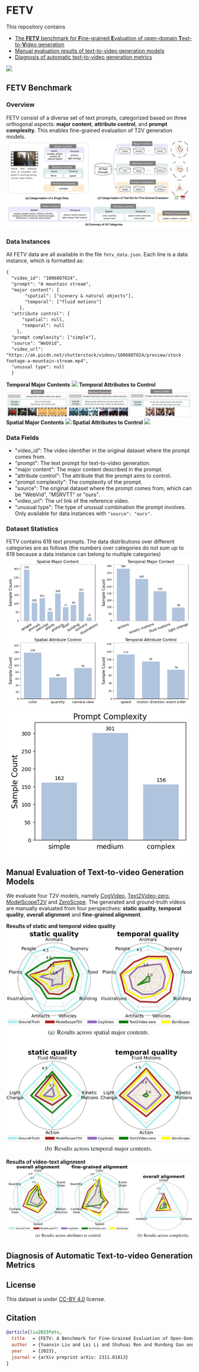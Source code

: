 # FETV

This repository contains 
- [The **FETV** benchmark for **F**ine-grained **E**valuation of open-domain **T**ext-to-**V**ideo generation](#fetv)
- [Manual evaluation results of text-to-video generation models](#manual_eval)
- [Diagnosis of automatic text-to-video generation metrics](#auto_eval)

<a href='https://arxiv.org/abs/2311.01813'><img src='https://img.shields.io/badge/ArXiv-2311.01813-red'></a>


## <span id="fetv"> FETV Benchmark </span>

### Overview
FETV consist of a diverse set of text prompts, categorized based on three orthogonal aspects: **major content**, **attribute control**, and **prompt complexity**. This enables fine-grained evaluation of T2V generation models.
![](./Figures/categorization.png)

### Data Instances
All FETV data are all available in the file `fetv_data.json`. Each line is a data instance, which is formatted as:
```
{
  "video_id": "1006807024", 
  "prompt": "A mountain stream", 
  "major content": {
       "spatial": ["scenery & natural objects"], 
       "temporal": ["fluid motions"]
     }, 
  "attribute control": {
      "spatial": null, 
      "temporal": null
    }, 
  "prompt complexity": ["simple"], 
  "source": "WebVid", 
  "video_url": "https://ak.picdn.net/shutterstock/videos/1006807024/preview/stock-footage-a-mountain-stream.mp4",
  "unusual type": null
  }
```
**Temporal Major Contents**
![](./Figures/example_temporal_content.png)
**Temporal Attributes to Control**
![](./Figures/example_temporal_attribute.png)
**Spatial Major Contents**
![](./Figures/example_spatial_content.png)
**Spatial Attributes to Control**
![](./Figures/example_spatial_attribute.png)

### Data Fields
* "video_id": The video identifier in the original dataset where the prompt comes from.
* "prompt": The text prompt for text-to-video generation.
* "major content": The major content described in the prompt.
* "attribute control": The attribute that the prompt aims to control.
* "prompt complexity": The complexity of the prompt.
* "source": The original dataset where the prompt comes from, which can be "WebVid", "MSRVTT" or "ours".
* "video_url": The url link of the reference video.
* "unusual type": The type of unusual combination the prompt involves. Only available for data instances with `"source": "ours"`.

### Dataset Statistics
FETV contains 619 text prompts. The data distributions over different categories are as follows (the numbers over categories do not sum up to 619 because a data instance can belong to multiple categories)
![](./Figures/content_attribute_statistics.png)
![](./Figures/complexity_statistics.png)

## <span id="manual_eval"> Manual Evaluation of Text-to-video Generation Models </span>
We evaluate four T2V models, namely [CogVideo](https://github.com/THUDM/CogVideo), [Text2Video-zero](https://github.com/Picsart-AI-Research/Text2Video-Zero), [ModelScopeT2V](https://modelscope.cn/models/damo/text-to-video-synthesis/summary) and [ZeroScope](https://huggingface.co/cerspense/zeroscope_v2_576w). The generated and ground-truth videos are manually evaluated from four perspectives: **static quality**, **temporal quality**, **overall alignment** and **fine-grained alignment**.

**Results of static and temporal video quality**
![](./Figures/manual_result_quality.jpg)

**Results of video-text alignment**
![](./Figures/manual_result_alignment.jpg)

## <span id="auto_eval"> Diagnosis of Automatic Text-to-video Generation Metrics </span>

## License
This dataset is under [CC-BY 4.0](https://creativecommons.org/licenses/by/4.0/) license.

## Citation
```bibtex
@article{liu2023fetv,
  title   = {FETV: A Benchmark for Fine-Grained Evaluation of Open-Domain Text-to-Video Generation},
  author  = {Yuanxin Liu and Lei Li and Shuhuai Ren and Rundong Gao and Shicheng Li and Sishuo Chen and Xu Sun and Lu Hou},
  year    = {2023},
  journal = {arXiv preprint arXiv: 2311.01813}
}
```
